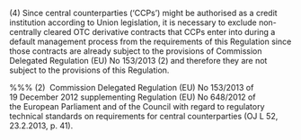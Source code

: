 (4) Since central counterparties (‘CCPs’) might be authorised as a credit institution according to Union legislation, it is necessary to exclude non-centrally cleared OTC derivative contracts that CCPs enter into during a default management process from the requirements of this Regulation since those contracts are already subject to the provisions of Commission Delegated Regulation (EU) No 153/2013 (2) and therefore they are not subject to the provisions of this Regulation.

%%% (2)  Commission Delegated Regulation (EU) No 153/2013 of 19 December 2012 supplementing Regulation (EU) No 648/2012 of the European Parliament and of the Council with regard to regulatory technical standards on requirements for central counterparties (OJ L 52, 23.2.2013, p. 41).